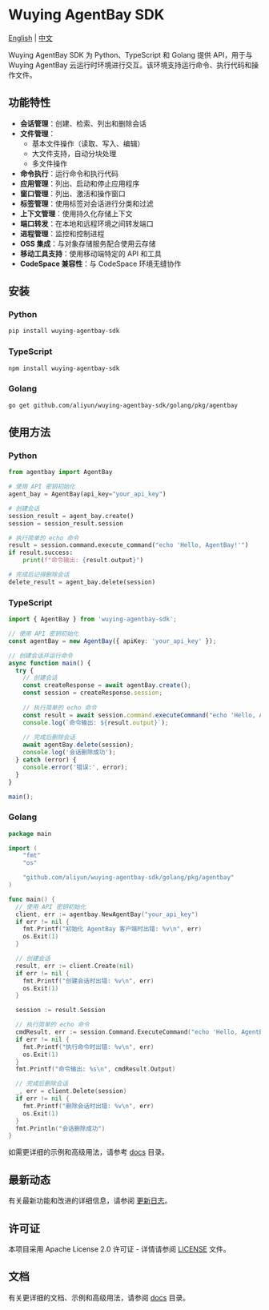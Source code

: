 # Wuying AgentBay SDK

[English](README.md) | [中文](README-CN.md)

Wuying AgentBay SDK 为 Python、TypeScript 和 Golang 提供 API，用于与 Wuying AgentBay 云运行时环境进行交互。该环境支持运行命令、执行代码和操作文件。

## 功能特性

- **会话管理**：创建、检索、列出和删除会话
- **文件管理**：
  - 基本文件操作（读取、写入、编辑）
  - 大文件支持，自动分块处理
  - 多文件操作
- **命令执行**：运行命令和执行代码
- **应用管理**：列出、启动和停止应用程序
- **窗口管理**：列出、激活和操作窗口
- **标签管理**：使用标签对会话进行分类和过滤
- **上下文管理**：使用持久化存储上下文
- **端口转发**：在本地和远程环境之间转发端口
- **进程管理**：监控和控制进程
- **OSS 集成**：与对象存储服务配合使用云存储
- **移动工具支持**：使用移动端特定的 API 和工具
- **CodeSpace 兼容性**：与 CodeSpace 环境无缝协作

## 安装

### Python

```bash
pip install wuying-agentbay-sdk
```

### TypeScript

```bash
npm install wuying-agentbay-sdk
```

### Golang

```bash
go get github.com/aliyun/wuying-agentbay-sdk/golang/pkg/agentbay
```

## 使用方法

### Python

```python
from agentbay import AgentBay

# 使用 API 密钥初始化
agent_bay = AgentBay(api_key="your_api_key")

# 创建会话
session_result = agent_bay.create()
session = session_result.session

# 执行简单的 echo 命令
result = session.command.execute_command("echo 'Hello, AgentBay!'")
if result.success:
    print(f"命令输出: {result.output}")

# 完成后记得删除会话
delete_result = agent_bay.delete(session)
```

### TypeScript

```typescript
import { AgentBay } from 'wuying-agentbay-sdk';

// 使用 API 密钥初始化
const agentBay = new AgentBay({ apiKey: 'your_api_key' });

// 创建会话并运行命令
async function main() {
  try {
    // 创建会话
    const createResponse = await agentBay.create();
    const session = createResponse.session;
    
    // 执行简单的 echo 命令
    const result = await session.command.executeCommand("echo 'Hello, AgentBay!'");
    console.log(`命令输出: ${result.output}`);
    
    // 完成后删除会话
    await agentBay.delete(session);
    console.log('会话删除成功');
  } catch (error) {
    console.error('错误:', error);
  }
}

main();
```

### Golang

```go
package main

import (
	"fmt"
	"os"

	"github.com/aliyun/wuying-agentbay-sdk/golang/pkg/agentbay"
)

func main() {
  // 使用 API 密钥初始化
  client, err := agentbay.NewAgentBay("your_api_key")
  if err != nil {
    fmt.Printf("初始化 AgentBay 客户端时出错: %v\n", err)
    os.Exit(1)
  }

  // 创建会话
  result, err := client.Create(nil)
  if err != nil {
    fmt.Printf("创建会话时出错: %v\n", err)
    os.Exit(1)
  }

  session := result.Session

  // 执行简单的 echo 命令
  cmdResult, err := session.Command.ExecuteCommand("echo 'Hello, AgentBay!'")
  if err != nil {
    fmt.Printf("执行命令时出错: %v\n", err)
    os.Exit(1)
  }
  fmt.Printf("命令输出: %s\n", cmdResult.Output)

  // 完成后删除会话
  _, err = client.Delete(session)
  if err != nil {
    fmt.Printf("删除会话时出错: %v\n", err)
    os.Exit(1)
  }
  fmt.Println("会话删除成功")
}
```

如需更详细的示例和高级用法，请参考 [docs](docs/) 目录。

## 最新动态

有关最新功能和改进的详细信息，请参阅 [更新日志](CHANGELOG.md)。

## 许可证

本项目采用 Apache License 2.0 许可证 - 详情请参阅 [LICENSE](LICENSE) 文件。

## 文档

有关更详细的文档、示例和高级用法，请参阅 [docs](docs/) 目录。